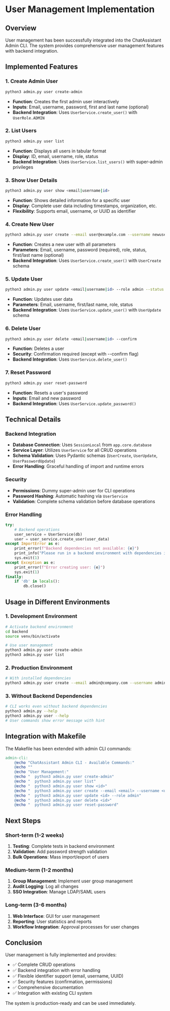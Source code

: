 # User Management Implementation

## Overview

User management has been successfully integrated into the ChatAssistant Admin CLI. The system provides comprehensive user management features with backend integration.

## Implemented Features

### 1. Create Admin User
```bash
python3 admin.py user create-admin
```
- **Function**: Creates the first admin user interactively
- **Inputs**: Email, username, password, first and last name (optional)
- **Backend Integration**: Uses `UserService.create_user()` with `UserRole.ADMIN`

### 2. List Users
```bash
python3 admin.py user list
```
- **Function**: Displays all users in tabular format
- **Display**: ID, email, username, role, status
- **Backend Integration**: Uses `UserService.list_users()` with super-admin privileges

### 3. Show User Details
```bash
python3 admin.py user show <email|username|id>
```
- **Function**: Shows detailed information for a specific user
- **Display**: Complete user data including timestamps, organization, etc.
- **Flexibility**: Supports email, username, or UUID as identifier

### 4. Create New User
```bash
python3 admin.py user create --email user@example.com --username newuser --password secret123 --role user --status active
```
- **Function**: Creates a new user with all parameters
- **Parameters**: Email, username, password (required), role, status, first/last name (optional)
- **Backend Integration**: Uses `UserService.create_user()` with `UserCreate` schema

### 5. Update User
```bash
python3 admin.py user update <email|username|id> --role admin --status active
```
- **Function**: Updates user data
- **Parameters**: Email, username, first/last name, role, status
- **Backend Integration**: Uses `UserService.update_user()` with `UserUpdate` schema

### 6. Delete User
```bash
python3 admin.py user delete <email|username|id> --confirm
```
- **Function**: Deletes a user
- **Security**: Confirmation required (except with --confirm flag)
- **Backend Integration**: Uses `UserService.delete_user()`

### 7. Reset Password
```bash
python3 admin.py user reset-password
```
- **Function**: Resets a user's password
- **Inputs**: Email and new password
- **Backend Integration**: Uses `UserService.update_password()`

## Technical Details

### Backend Integration
- **Database Connection**: Uses `SessionLocal` from `app.core.database`
- **Service Layer**: Utilizes `UserService` for all CRUD operations
- **Schema Validation**: Uses Pydantic schemas (`UserCreate`, `UserUpdate`, `UserPasswordUpdate`)
- **Error Handling**: Graceful handling of import and runtime errors

### Security
- **Permissions**: Dummy super-admin user for CLI operations
- **Password Hashing**: Automatic hashing via `UserService`
- **Validation**: Complete schema validation before database operations

### Error Handling
```python
try:
    # Backend operations
    user_service = UserService(db)
    user = user_service.create_user(user_data)
except ImportError as e:
    print_error(f"Backend dependencies not available: {e}")
    print_info("Please run in a backend environment with dependencies installed")
    sys.exit(1)
except Exception as e:
    print_error(f"Error creating user: {e}")
    sys.exit(1)
finally:
    if 'db' in locals():
        db.close()
```

## Usage in Different Environments

### 1. Development Environment
```bash
# Activate backend environment
cd backend
source venv/bin/activate

# Use user management
python3 admin.py user create-admin
python3 admin.py user list
```

### 2. Production Environment
```bash
# With installed dependencies
python3 admin.py user create --email admin@company.com --username admin --password secure123 --role admin
```

### 3. Without Backend Dependencies
```bash
# CLI works even without backend dependencies
python3 admin.py --help
python3 admin.py user --help
# User commands show error message with hint
```

## Integration with Makefile

The Makefile has been extended with admin CLI commands:

```makefile
admin-cli:
	@echo "ChatAssistant Admin CLI - Available Commands:"
	@echo ""
	@echo "User Management:"
	@echo "  python3 admin.py user create-admin"
	@echo "  python3 admin.py user list"
	@echo "  python3 admin.py user show <id>"
	@echo "  python3 admin.py user create --email <email> --username <user> --password <pass>"
	@echo "  python3 admin.py user update <id> --role admin"
	@echo "  python3 admin.py user delete <id>"
	@echo "  python3 admin.py user reset-password"
```

## Next Steps

### Short-term (1-2 weeks)
1. **Testing**: Complete tests in backend environment
2. **Validation**: Add password strength validation
3. **Bulk Operations**: Mass import/export of users

### Medium-term (1-2 months)
1. **Group Management**: Implement user group management
2. **Audit Logging**: Log all changes
3. **SSO Integration**: Manage LDAP/SAML users

### Long-term (3-6 months)
1. **Web Interface**: GUI for user management
2. **Reporting**: User statistics and reports
3. **Workflow Integration**: Approval processes for user changes

## Conclusion

User management is fully implemented and provides:
- ✅ Complete CRUD operations
- ✅ Backend integration with error handling
- ✅ Flexible identifier support (email, username, UUID)
- ✅ Security features (confirmation, permissions)
- ✅ Comprehensive documentation
- ✅ Integration with existing CLI system

The system is production-ready and can be used immediately.